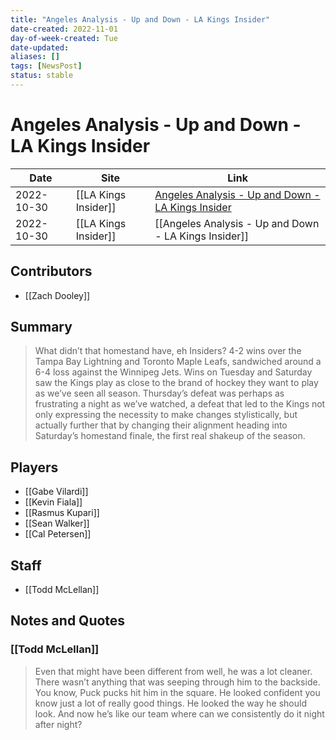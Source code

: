 ```yaml
---
title: "Angeles Analysis - Up and Down - LA Kings Insider"
date-created: 2022-11-01
day-of-week-created: Tue
date-updated: 
aliases: []
tags: [NewsPost]
status: stable
---
```


# Angeles Analysis - Up and Down - LA Kings Insider

| Date       | Site                 | Link                                                                                                                 |
| ---------- | -------------------- | -------------------------------------------------------------------------------------------------------------------- |
| 2022-10-30 | [[LA Kings Insider]] | [Angeles Analysis - Up and Down - LA Kings Insider](https://lakingsinsider.com/2022/10/30/angeles-analysis-up-down/) |
| 2022-10-30 | [[LA Kings Insider]] | [[Angeles Analysis - Up and Down - LA Kings Insider]]                                                                |

## Contributors
- [[Zach Dooley]]


## Summary
> What didn’t that homestand have, eh Insiders?
> 4-2 wins over the Tampa Bay Lightning and Toronto Maple Leafs, sandwiched around a 6-4 loss against the Winnipeg Jets. Wins on Tuesday and Saturday saw the Kings play as close to the brand of hockey they want to play as we’ve seen all season. Thursday’s defeat was perhaps as frustrating a night as we’ve watched, a defeat that led to the Kings not only expressing the necessity to make changes stylistically, but actually further that by changing their alignment heading into Saturday’s homestand finale, the first real shakeup of the season.


## Players
- [[Gabe Vilardi]]
- [[Kevin Fiala]]
- [[Rasmus Kupari]]
- [[Sean Walker]]
- [[Cal Petersen]]


## Staff
- [[Todd McLellan]]


## Notes and Quotes
### [[Todd McLellan]]
> Even that might have been different from well, he was a lot cleaner. There wasn’t anything that was seeping through him to the backside. You know, Puck pucks hit him in the square. He looked confident you know just a lot of really good things. He looked the way he should look. And now he’s like our team where can we consistently do it night after night?


